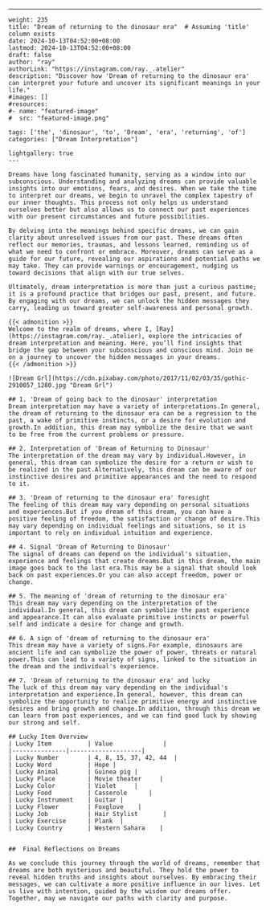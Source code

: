 ---
    weight: 235
    title: "Dream of returning to the dinosaur era"  # Assuming 'title' column exists
    date: 2024-10-13T04:52:00+08:00
    lastmod: 2024-10-13T04:52:00+08:00
    draft: false
    author: "ray"
    authorLink: "https://instagram.com/ray._.atelier"
    description: "Discover how 'Dream of returning to the dinosaur era' can interpret your future and uncover its significant meanings in your life."
    #images: []
    #resources:
    #- name: "featured-image"
    #  src: "featured-image.png"
    
    tags: ['the', 'dinosaur', 'to', 'Dream', 'era', 'returning', 'of']
    categories: ["Dream Interpretation"]
    
    lightgallery: true
    ---
    
    Dreams have long fascinated humanity, serving as a window into our subconscious. Understanding and analyzing dreams can provide valuable insights into our emotions, fears, and desires. When we take the time to interpret our dreams, we begin to unravel the complex tapestry of our inner thoughts. This process not only helps us understand ourselves better but also allows us to connect our past experiences with our present circumstances and future possibilities.
    
    By delving into the meanings behind specific dreams, we can gain clarity about unresolved issues from our past. These dreams often reflect our memories, traumas, and lessons learned, reminding us of what we need to confront or embrace. Moreover, dreams can serve as a guide for our future, revealing our aspirations and potential paths we may take. They can provide warnings or encouragement, nudging us toward decisions that align with our true selves.
    
    Ultimately, dream interpretation is more than just a curious pastime; it is a profound practice that bridges our past, present, and future. By engaging with our dreams, we can unlock the hidden messages they carry, leading us toward greater self-awareness and personal growth.
    
    {{< admonition >}}
    Welcome to the realm of dreams, where I, [Ray](https://instagram.com/ray._.atelier), explore the intricacies of dream interpretation and meaning. Here, you’ll find insights that bridge the gap between your subconscious and conscious mind. Join me on a journey to uncover the hidden messages in your dreams.
    {{< /admonition >}}
    
    ![Dream Grl](https://cdn.pixabay.com/photo/2017/11/02/03/35/gothic-2910057_1280.jpg "Dream Grl")
    
    ## 1. 'Dream of going back to the dinosaur' interpretation
    Dream interpretation may have a variety of interpretations.In general, the dream of returning to the dinosaur era can be a regression to the past, a wake of primitive instincts, or a desire for evolution and growth.In addition, this dream may symbolize the desire that we want to be free from the current problems or pressure.
    
    ## 2. Interpretation of 'Dream of Returning to Dinosaur'
    The interpretation of the dream may vary by individual.However, in general, this dream can symbolize the desire for a return or wish to be realized in the past.Alternatively, this dream can be aware of our instinctive desires and primitive appearances and the need to respond to it.
    
    ## 3. 'Dream of returning to the dinosaur era' foresight
    The feeling of this dream may vary depending on personal situations and experiences.But if you dream of this dream, you can have a positive feeling of freedom, the satisfaction or change of desire.This may vary depending on individual feelings and situations, so it is important to rely on individual intuition and experience.
    
    ## 4. Signal 'Dream of Returning to Dinosaur'
    The signal of dreams can depend on the individual's situation, experience and feelings that create dreams.But in this dream, the main image goes back to the last era.This may be a signal that should look back on past experiences.Or you can also accept freedom, power or change.
    
    ## 5. The meaning of 'dream of returning to the dinosaur era'
    This dream may vary depending on the interpretation of the individual.In general, this dream can symbolize the past experience and appearance.It can also evaluate primitive instincts or powerful self and indicate a desire for change and growth.
    
    ## 6. A sign of 'dream of returning to the dinosaur era'
    This dream may have a variety of signs.For example, dinosaurs are ancient life and can symbolize the power of power, threats or natural power.This can lead to a variety of signs, linked to the situation in the dream and the individual's experience.
    
    ## 7. 'Dream of returning to the dinosaur era' and lucky
    The luck of this dream may vary depending on the individual's interpretation and experience.In general, however, this dream can symbolize the opportunity to realize primitive energy and instinctive desires and bring growth and change.In addition, through this dream we can learn from past experiences, and we can find good luck by showing our strong and self.
    
    ## Lucky Item Overview
    | Lucky Item          | Value              |
    |---------------|--------------------|
    | Lucky Number        | 4, 8, 15, 37, 42, 44  |
    | Lucky Word          | Hope |
    | Lucky Animal        | Guinea pig |
    | Lucky Place         | Movie theater     |
    | Lucky Color         | Violet     |
    | Lucky Food          | Casserole      |
    | Lucky Instrument    | Guitar |
    | Lucky Flower        | Foxglove    |
    | Lucky Job           | Hair Stylist       |
    | Lucky Exercise      | Plank  |
    | Lucky Country       | Western Sahara    |
    
    
    ##  Final Reflections on Dreams
    
    As we conclude this journey through the world of dreams, remember that dreams are both mysterious and beautiful. They hold the power to reveal hidden truths and insights about ourselves. By embracing their messages, we can cultivate a more positive influence in our lives. Let us live with intention, guided by the wisdom our dreams offer. Together, may we navigate our paths with clarity and purpose.
    